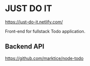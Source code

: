 # JUST DO IT

https://just-do-it.netlify.com/

Front-end for fullstack Todo application.

## Backend API

https://github.com/marktice/node-todo
